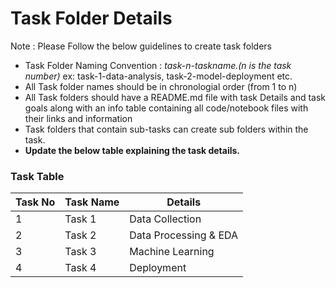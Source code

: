 # Task Folder Details

Note : Please Follow the below guidelines to create task folders
- Task Folder Naming Convention : _task-n-taskname.(n is the task number)_  ex: task-1-data-analysis, task-2-model-deployment etc.
- All Task folder names should be in chronologial order (from 1 to n)
- All Task folders should have a README.md file with task Details and task goals along with an info table containing all code/notebook files with their links and information
- Task folders that contain sub-tasks can create sub folders within the task.
- __Update the below table explaining the task details.__

### Task Table

| Task No| Task Name | Details |
|-|-|-|
|1| Task 1 | Data Collection  | Collect data from public databases, webscraping, newspapapers, pdf reports, etc.
|2| Task 2 | Data Processing & EDA | Clean, transform and process the data and do exploratory data analysis
|3| Task 3 | Machine Learning | Develop classification model or object detection models 
|4| Task 4 | Deployment | Deploy the machine learning model on IoT, WebApp, or develop a dashboard 
